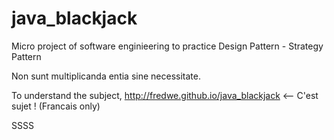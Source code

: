# java_blackjack
Micro project of software enginieering to practice Design Pattern - Strategy Pattern

Non sunt multiplicanda entia sine necessitate.

To understand the subject, http://fredwe.github.io/java_blackjack <-- C'est sujet ! (Francais only)

SSSS
